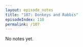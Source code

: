 ```yaml
---
layout: episode_notes
title: "107: Donkeys and Rabbis"
episodeIndex: 110
permalink: /107
---
```

No notes yet.
